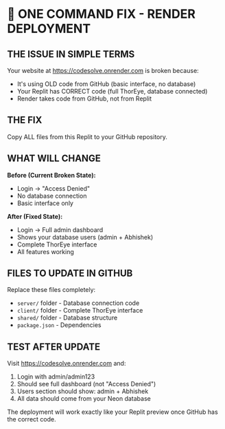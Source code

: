 # 🎯 ONE COMMAND FIX - RENDER DEPLOYMENT 

## THE ISSUE IN SIMPLE TERMS

Your website at https://codesolve.onrender.com is broken because:
- It's using OLD code from GitHub (basic interface, no database)
- Your Replit has CORRECT code (full ThorEye, database connected)
- Render takes code from GitHub, not from Replit

## THE FIX

Copy ALL files from this Replit to your GitHub repository.

## WHAT WILL CHANGE

**Before (Current Broken State):**
- Login → "Access Denied" 
- No database connection
- Basic interface only

**After (Fixed State):**
- Login → Full admin dashboard
- Shows your database users (admin + Abhishek)
- Complete ThorEye interface
- All features working

## FILES TO UPDATE IN GITHUB

Replace these files completely:
- `server/` folder - Database connection code
- `client/` folder - Complete ThorEye interface  
- `shared/` folder - Database structure
- `package.json` - Dependencies

## TEST AFTER UPDATE

Visit https://codesolve.onrender.com and:
1. Login with admin/admin123
2. Should see full dashboard (not "Access Denied")
3. Users section should show: admin + Abhishek
4. All data should come from your Neon database

The deployment will work exactly like your Replit preview once GitHub has the correct code.